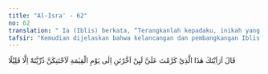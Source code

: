 ```yaml
---
title: "Al-Isra' - 62"
no: 62
translation: " Ia (Iblis) berkata, “Terangkanlah kepadaku, inikah yang lebih Engkau muliakan daripada aku? Sekiranya Engkau memberi waktu kepadaku sampai hari Kiamat, pasti akan aku sesatkan keturunannya, kecuali sebagian kecil.”"
tafsir: "Kemudian dijelaskan bahwa kelancangan dan pembangkangan Iblis terhadap perintah Allah ketika ia meminta agar Allah menerangkan kepada-nya, apa alasan yang menyebabkan dia harus sujud kepada Adam. Perminta-an Iblis itu diungkapkan dalam bentuk kalimat tanya dimaksudkan untuk menunjukkan sikapnya yang merasa heran mendengar perintah Allah agar sujud kepada Adam. Karena pengingkarannya ini, Iblis mendapat murka, dan menjadi jauh dari rahmat Allah.\n\nItulah sebabnya mengapa Iblis memohon kepada Allah agar menangguh-kan hukuman dan kematiannya sampai hari kiamat dan diberi kesempatan untuk menggoda dan menyesatkan keturunan Adam, kecuali sebagian kecil saja dari keturunannya yang memang kuat imannya.\n\nAllah swt berfirman:\n\nSesungguhnya kamu (Iblis) tidak kuasa atas hamba-hamba-Ku, kecuali mereka yang mengikutimu, yaitu orang yang sesat. (al-hijr/15: 42)"
---
```


قَالَ اَرَاَيْتَكَ هٰذَا الَّذِيْ كَرَّمْتَ عَلَيَّ لَىِٕنْ اَخَّرْتَنِ اِلٰى يَوْمِ الْقِيٰمَةِ لَاَحْتَنِكَنَّ ذُرِّيَّتَهٗٓ اِلَّا قَلِيْلًا
